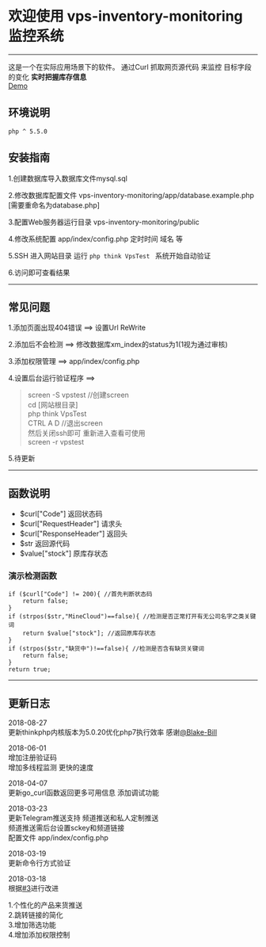 # 欢迎使用 vps-inventory-monitoring 监控系统

------

这是一个在实际应用场景下的软件。
通过Curl 抓取网页源代码 来监控 目标字段的变化 **实时把握库存信息**   
[Demo](http://vps.hcaiyue.top)

## 环境说明

```
php ^ 5.5.0
```

## 安装指南


1.创建数据库导入数据库文件mysql.sql

2.修改数据库配置文件 vps-inventory-monitoring/app/database.example.php [需要重命名为database.php]

3.配置Web服务器运行目录 vps-inventory-monitoring/public  

4.修改系统配置 app/index/config.php 定时时间 域名 等  

5.SSH 进入网站目录 运行 `php think VpsTest ` 系统开始自动验证 

6.访问即可查看结果

-----

## 常见问题

1.添加页面出现404错误  ==> 设置Url ReWrite  

2.添加后不会检测       ==> 修改数据库xm_index的status为1(1视为通过审核)  

3.添加权限管理         ==> app/index/config.php    

4.设置后台运行验证程序  ==> 
>screen -S vpstest  //创建screen  
cd [网站根目录]  
php think VpsTest  
CTRL A D //退出screen  
然后关闭ssh即可
重新进入查看可使用  
screen -r vpstest

5.待更新

----
## 函数说明
 - $curl["Code"] 返回状态码  
 - $curl["RequestHeader"] 请求头  
 - $curl["ResponseHeader"] 返回头  
 - $str 返回源代码
 - $value["stock"] 原库存状态
### 演示检测函数
```
if ($curl["Code"] != 200){ //首先判断状态码
    return false;
}
if (strpos($str,"MineCloud")==false){ //检测是否正常打开有无公司名字之类关键词
    return $value["stock"]; //返回原库存状态
}
if (strpos($str,"缺货中")!==false){ //检测是否含有缺货关键词
    return false; 
}
return true;
```
---
## 更新日志
2018-08-27  
更新thinkphp内核版本为5.0.20优化php7执行效率 感谢[@Blake-Bill](https://github.com/Blake-Bill)  

2018-06-01  
增加注册验证码  
增加多线程监测 更快的速度  

2018-04-07  
更新go_curl函数返回更多可用信息
添加调试功能

2018-03-23   
更新Telegram推送支持 频道推送和私人定制推送  
频道推送需后台设置sckey和频道链接  
配置文件 app/index/config.php    

2018-03-19  
更新命令行方式验证

2018-03-18  
根据[#3](https://github.com/546669204/vps-inventory-monitoring/issues/3)进行改进

1.个性化的产品来货推送  
2.跳转链接的简化  
3.增加筛选功能  
4.增加添加权限控制

